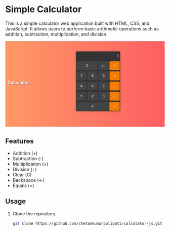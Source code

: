 # Simple Calculator

This is a simple calculator web application built with HTML, CSS, and JavaScript. It allows users to perform basic arithmetic operations such as addition, subtraction, multiplication, and division.

![Calculator Screenshot](screenshot.png)

## Features

- Addition (+)
- Subtraction (-)
- Multiplication (×)
- Division (÷)
- Clear (C)
- Backspace (←)
- Equals (=)

## Usage

1. Clone the repository:

   ```bash
   git clone https://github.com/chetankumarpulipati/calculator-js.git
